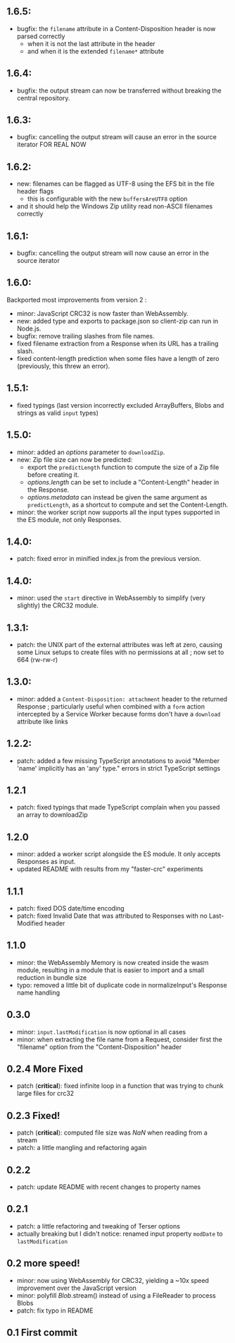 ## 1.6.5:

* bugfix: the `filename` attribute in a Content-Disposition header is now parsed correctly
  - when it is not the last attribute in the header
  - and when it is the extended `filename*` attribute

## 1.6.4:

* bugfix: the output stream can now be transferred without breaking the central repository.

## 1.6.3:

* bugfix: cancelling the output stream will cause an error in the source iterator FOR REAL NOW

## 1.6.2:

* new: filenames can be flagged as UTF-8 using the EFS bit in the file header flags
  - this is configurable with the new `buffersAreUTF8` option
* and it should help the Windows Zip utility read non-ASCII filenames correctly

## 1.6.1:

* bugfix: cancelling the output stream will now cause an error in the source iterator

## 1.6.0:

Backported most improvements from version 2 :

* minor: JavaScript CRC32 is now faster than WebAssembly.
* new: added type and exports to package.json so client-zip can run in Node.js.
* bugfix: remove trailing slashes from file names.
* fixed filename extraction from a Response when its URL has a trailing slash.
* fixed content-length prediction when some files have a length of zero (previously, this threw an error).

## 1.5.1:

* fixed typings (last version incorrectly excluded ArrayBuffers, Blobs and strings as valid `input` types)

## 1.5.0:

* minor: added an *options* parameter to `downloadZip`.
* new: Zip file size can now be predicted:
  - export the `predictLength` function to compute the size of a Zip file before creating it.
  - *options.length* can be set to include a "Content-Length" header in the Response.
  - *options.metadata* can instead be given the same argument as `predictLength`, as a shortcut to compute and set the Content-Length.
* minor: the worker script now supports all the input types supported in the ES module, not only Responses.

## 1.4.0:

* patch: fixed error in minified index.js from the previous version.

## 1.4.0:

* minor: used the `start` directive in WebAssembly to simplify (very slightly) the CRC32 module.

## 1.3.1:
* patch: the UNIX part of the external attributes was left at zero, causing some Linux setups to create files with no permissions at all ; now set to 664 (rw-rw-r)

## 1.3.0:
* minor: added a `Content-Disposition: attachment` header to the returned Response ; particularly useful when combined with a `form` action intercepted by a Service Worker because forms don't have a `download` attribute like links

## 1.2.2:
* patch: added a few missing TypeScript annotations to avoid "Member 'name' implicitly has an 'any' type." errors in strict TypeScript settings

## 1.2.1
* patch: fixed typings that made TypeScript complain when you passed an array to downloadZip

## 1.2.0
* minor: added a worker script alongside the ES module. It only accepts Responses as input.
* updated README with results from my "faster-crc" experiments

## 1.1.1
* patch: fixed DOS date/time encoding
* patch: fixed Invalid Date that was attributed to Responses with no Last-Modified header

## 1.1.0
* minor: the WebAssembly Memory is now created inside the wasm module, resulting in a module that is easier to import and a small reduction in bundle size
* typo: removed a little bit of duplicate code in normalizeInput's Response name handling

## 0.3.0
* minor: `input.lastModification` is now optional in all cases
* minor: when extracting the file name from a Request, consider first the "filename" option from the "Content-Disposition" header

## 0.2.4 More Fixed
* patch (**critical**): fixed infinite loop in a function that was trying to chunk large files for crc32

## 0.2.3 Fixed!
* patch (**critical**): computed file size was *NaN* when reading from a stream
* patch: a little mangling and refactoring again

## 0.2.2
* patch: update README with recent changes to property names

## 0.2.1
* patch: a little refactoring and tweaking of Terser options
* actually breaking but I didn't notice: renamed input property `modDate` to `lastModification`

## 0.2 more speed!
* minor: now using WebAssembly for CRC32, yielding a ~10x speed improvement over the JavaScript version
* minor: polyfill *Blob*.stream() instead of using a FileReader to process Blobs
* patch: fix typo in README

## 0.1 First commit

